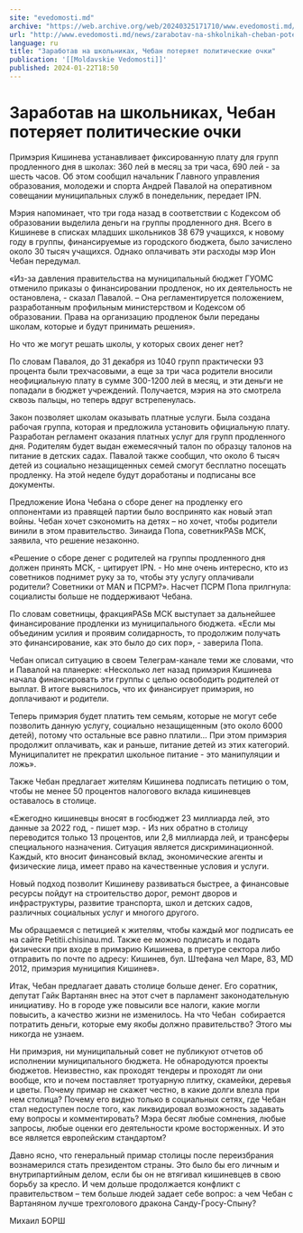 ```yaml
---
site: "evedomosti.md"
archive: "https://web.archive.org/web/20240325171710/www.evedomosti.md/news/zarabotav-na-shkolnikah-cheban-poteryaet-politicheskie-ochki"
url: "http://www.evedomosti.md/news/zarabotav-na-shkolnikah-cheban-poteryaet-politicheskie-ochki"
language: ru
title: "Заработав на школьниках, Чебан потеряет политические очки"
publication: '[[Moldavskie Vedomosti]]'
published: 2024-01-22T18:50
---
```


# Заработав на школьниках, Чебан потеряет политические очки

Примэрия Кишинева устанавливает фиксированную плату для групп продленного дня в школах: 360 лей в месяц за три часа, 690 лей - за шесть часов. Об этом сообщил начальник Главного управления образования, молодежи и спорта Андрей Павалой на оперативном совещании муниципальных служб в понедельник, передает IPN.

Мэрия напоминает, что три года назад в соответствии с Кодексом об образовании выделила деньги на группы продленного дня. Всего в Кишиневе в списках младших школьников 38 679 учащихся, к новому году в группы, финансируемые из городского бюджета, было зачислено около 30 тысяч учащихся. Однако оплачивать эти расходы мэр Ион Чебан передумал.

«Из-за давления правительства на муниципальный бюджет ГУОМС отменило приказы о финансировании продленок, но их деятельность не остановлена, - сказал Павалой. – Она регламентируется положением, разработанным профильным министерством и Кодексом об образовании. Права на организацию продленок были переданы школам, которые и будут принимать решения».

Но что же могут решать школы, у которых своих денег нет?

По словам Павалоя, до 31 декабря из 1040 групп практически 93 процента были трехчасовыми, а еще за три часа родители вносили неофициальную плату в сумме 300-1200 лей в месяц, и эти деньги не попадали в бюджет учреждений. Получается, мэрия на это смотрела сквозь пальцы, но теперь вдруг встрепенулась.

Закон позволяет школам оказывать платные услуги. Была создана рабочая группа, которая и предложила установить официальную плату. Разработан регламент оказания платных услуг для групп продленного дня. Родителям будет выдан ежемесячный талон по образцу талонов на питание в детских садах. Павалой также сообщил, что около 6 тысяч детей из социально незащищенных семей смогут бесплатно посещать продленку. На этой неделе будут доработаны и подписаны все документы.

Предложение Иона Чебана о сборе денег на продленку его оппонентами из правящей партии было воспринято как новый этап войны. Чебан хочет сэкономить на детях – но хочет, чтобы родители винили в этом правительство. Зинаида Попа, советникPASв МСК, заявила, что решение незаконно.

«Решение о сборе денег с родителей на группы продленного дня должен принять МСК, - цитирует IPN. - Но мне очень интересно, кто из советников поднимет руку за то, чтобы эту услугу оплачивали родители? Советники от MAN и ПСРМ?». Насчет ПСРМ Попа прилгнула: социалисты больше не поддерживают Чебана.

По словам советницы, фракцияPASв МСК выступает за дальнейшее финансирование продленки из муниципального бюджета. «Если мы объединим усилия и проявим солидарность, то продолжим получать это финансирование, как это было до сих пор», - заверила Попа.

Чебан описал ситуацию в своем Телеграм-канале теми же словами, что и Павалой на планерке: «Несколько лет назад примэрия Кишинева начала финансировать эти группы с целью освободить родителей от выплат. В итоге выяснилось, что их финансирует примэрия, но доплачивают и родители.

Теперь примэрия будет платить тем семьям, которые не могут себе позволить данную услугу, социально незащищенным (это около 6000 детей), потому что остальные все равно платили… При этом примэрия продолжит оплачивать, как и раньше, питание детей из этих категорий. Муниципалитет не прекратил школьное питание - это манипуляции и ложь».

Также Чебан предлагает жителям Кишинева подписать петицию о том, чтобы не менее 50 процентов налогового вклада кишиневцев оставалось в столице.

«Ежегодно кишиневцы вносят в госбюджет 23 миллиарда лей, это данные за 2022 год, - пишет мэр. - Из них обратно в столицу переводится только 13 процентов, или 2,8 миллиарда лей, и трансферы специального назначения. Ситуация является дискриминационной. Каждый, кто вносит финансовый вклад, экономические агенты и физические лица, имеет право на качественные условия и услуги.

Новый подход позволит Кишиневу развиваться быстрее, а финансовые ресурсы пойдут на строительство дорог, ремонт дворов и инфраструктуры, развитие транспорта, школ и детских садов, различных социальных услуг и многого другого.

Мы обращаемся с петицией к жителям, чтобы каждый мог подписать ее на сайте Petitii.chisinau.md. Также ее можно подписать и подать физически при входе в примэрию Кишинева, в претуре сектора либо отправить по почте по адресу: Кишинев, бул. Штефана чел Маре, 83, MD 2012, примэрия муниципия Кишинев».

Итак, Чебан предлагает давать столице больше денег. Его соратник, депутат Гайк Вартанян внес на этот счет в парламент законодательную инициативу. Но в городе уже повысили все налоги, какие могли повысить, а качество жизни не изменилось. На что Чебан  собирается потратить деньги, которые ему якобы должно правительство? Этого мы никогда не узнаем.

Ни примэрия, ни муниципальный совет не публикуют отчетов об исполнении муниципального бюджета. Не обнародуются проекты бюджетов. Неизвестно, как проходят тендеры и проходят ли они вообще, кто и почем поставляет тротуарную плитку, скамейки, деревья и цветы. Почему примар не скажет честно, в какие долги влезла при нем столица? Почему его видно только в социальных сетях, где Чебан стал недоступен после того, как ликвидировал возможность задавать ему вопросы и комментировать? Мэра бесят любые сомнения, любые запросы, любые оценки его деятельности кроме восторженных. И это все является европейским стандартом?

Давно ясно, что генеральный примар столицы после переизбрания вознамерился стать президентом страны. Это было бы его личным и внутрипартийным делом, если бы он не втягивал кишиневцев в свою борьбу за кресло. И чем дольше продолжается конфликт с правительством – тем больше людей задает себе вопрос: а чем Чебан с Вартаняном лучше трехголового дракона Санду-Гросу-Спыну?

Михаил БОРШ